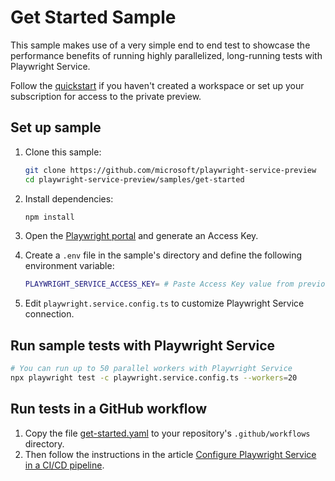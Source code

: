 # Get Started Sample 

This sample makes use of a very simple end to end test to showcase the performance benefits of running highly parallelized, long-running tests with Playwright Service. 

Follow the [quickstart](../../docs/quickstart.md) if you haven't created a workspace or set up your subscription for access to the private preview.

## Set up sample
1. Clone this sample:
    ```bash
    git clone https://github.com/microsoft/playwright-service-preview
    cd playwright-service-preview/samples/get-started
    ```

1. Install dependencies:
    ```bash
    npm install
    ```

1. Open the [Playwright portal](https://17157345.playwright-int.io/) and generate an Access Key.
1. Create a `.env` file in the sample's directory and define the following environment variable:
    ```bash
    PLAYWRIGHT_SERVICE_ACCESS_KEY= # Paste Access Key value from previous step
    ```
1. Edit `playwright.service.config.ts` to customize Playwright Service connection.

## Run sample tests with Playwright Service

```bash
# You can run up to 50 parallel workers with Playwright Service
npx playwright test -c playwright.service.config.ts --workers=20
```

## Run tests in a GitHub workflow
1. Copy the file [get-started.yaml](.github/get-started.yml) to your repository's `.github/workflows` directory. 
1. Then follow the instructions in the article [Configure Playwright Service in a CI/CD pipeline](../../docs/configure-tests-with-ci-cd-pipeline.md).
